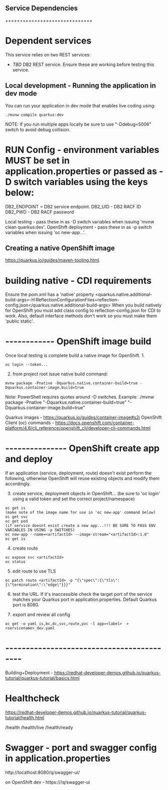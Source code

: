 ## Service Dependencies
++++++++++++++++++++++++++++++
# Dependent services
This service relies on two REST services:
- *TBD* DB2 REST service.
Ensure these are working before testing this service.

## Local development - Running the application in dev mode
You can run your application in dev mode that enables live coding using:
```shell script
./mvnw compile quarkus:dev
```
NOTE: If you run multiple apps locally be sure to use "-Ddebug=5006" switch to avoid debug collision.

# RUN Config - environment variables MUST be set in application.properties or passed as -D switch variables using the keys below:
DB2_ENDPOINT = DB2 service endpoint.
DB2_UID - DB2 RACF ID
DB2_PWD - DB2 RACF password

Local testing - pass these in as -D switch variables when issuing 'mvnw clean quarkus:dev'.
OpenShift deployment - pass these in as -p switch variables when issuing 'oc new-app...'.

## Creating a native OpenShift image
https://quarkus.io/guides/maven-tooling.html.
# building native - CDI requirements
Ensure the pom.xml has a 'native' property
<quarkus.native.additional-build-args>-H:ReflectionConfigurationFiles=reflection-config.json</quarkus.native.additional-build-args>
When you build natively for OpenShift you must add class config to reflection-config.json for CDI to work.
Also, default interface methods don't work so you must make them 'public static'.

# ------------ OpenShift image build
Once local testing is complete build a native image for OpenShift.
1. 
```shell script
oc login --token...
```
2. from project root issue native build command:
```shell script
mvnw package -Pnative -Dquarkus.native.container-build=true -Dquarkus.container-image.build=true
```
Note: PowerShell requires quotes around -D switches.  Example: ./mvnw package -Pnative "-Dquarkus.native.container-build=true" "-Dquarkus.container-image.build=true"

Quarkus images - https://quarkus.io/guides/container-image#s2i
OpenShift Client (oc) commands - https://docs.openshift.com/container-platform/4.6/cli_reference/openshift_cli/developer-cli-commands.html

# --------------- OpenShift create app and deploy
If an application (service, deployment, route) doesn't exist perform the following, otherwise OpenShift will reuse existing objects and modify them accordingly.

3. create service, deployment objects in OpenShift...
(be sure to 'oc login' using a valid token and set the correct project/namespace)
```shell script
oc get is
(make note of the image name for use in 'oc new-app' command below)
oc get svc
oc get pod
(if service doesnt exist create a new app...!!! BE SURE TO PASS ENV VARIABLES IN USING -p SWITCHES)
oc new-app --name=<artifactId> --image-stream="<artifactId>:1.0"
oc get is
```
4. create route
```shell script
oc expose svc <artifactId>
oc status
```

5. edit route to use TLS
```shell script
oc patch route <artifactId> -p "{\"spec\":{\"tls\":{\"termination\":\"edge\"}}}"
```

6. test the URL. If it's inaccessible check the target port of the service matches your Quarkus port in application.properties. Default Quarkus port is 8080.

7. export and review all config
```shell script
oc get -o yaml is,bc,dc,svc,route,pvc -l app=<label>  >  <servicename>_dev.yaml
```        
# ------------------------------------------
Building+Deployment - https://redhat-developer-demos.github.io/quarkus-tutorial/quarkus-tutorial/basics.html

# Healthcheck
https://redhat-developer-demos.github.io/quarkus-tutorial/quarkus-tutorial/health.html

<endpoint>/health
<endpoint>/health/live
<endpoint>/health/ready

# Swagger - port and swagger config in application.properties
http://localhost:8080/q/swagger-ui/

on OpenShift dev - https://<projectURL>/q/swagger-ui